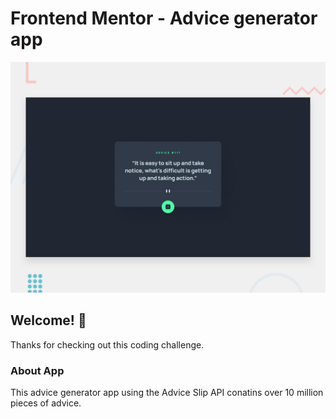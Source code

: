 # Frontend Mentor - Advice generator app

![Design preview for the Advice generator app coding challenge](./design/desktop-preview.jpg)

## Welcome! 👋

Thanks for checking out this coding challenge.

### About App

This advice generator app using the Advice Slip API conatins over 10 million pieces of advice.


